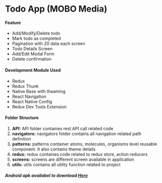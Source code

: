 # Todo App (MOBO Media)

#### Feature

* Add/Modify/Delete todo
* Mark todo as completed
* Pagination with 20 data each screen
* Todo Details Screen
* Add/Edit Modal Form
* Delete confirmation

#### Development Module Used

* Redux
* Redux Thunk
* Native Base with theaming
* React Navigation
* React Native Config
* Redux Dev Tools Extension

#### Folder Structure

1. **API:** API folder containes rest API call related code
2. **navigators:** navigators folder contains all navigation related path definition
3. **patterns:** patterns container atoms, molecules, organisms level reusable component. It also contains theme details
4. **redux:** redux containes code related to redux store, action reducers
5. **screens:** screens are different screen available in application
6. **utils:** utils contains all utility function related to project

##### **Android apk availabel to download** [Here](https://github.com/subhankarmaiti/todo-mobo-media/blob/master/app-release.apk)